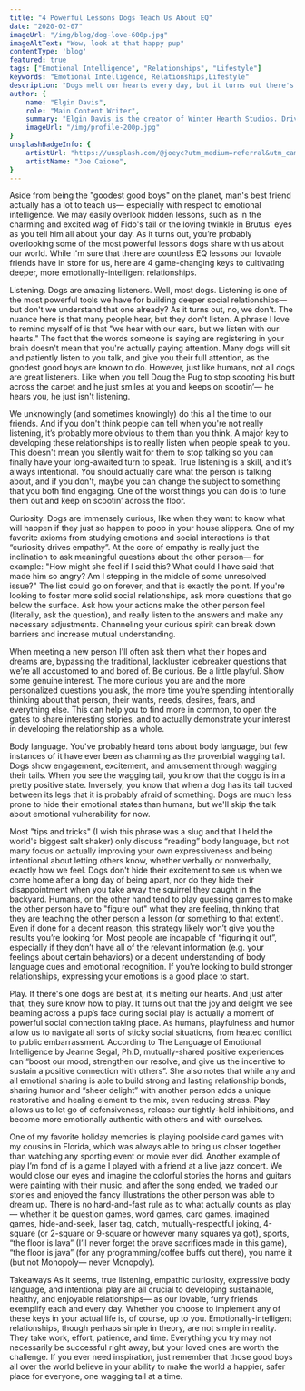 ```yaml
---
title: "4 Powerful Lessons Dogs Teach Us About EQ"
date: "2020-02-07"
imageUrl: "/img/blog/dog-love-600p.jpg"
imageAltText: "Wow, look at that happy pup"
contentType: 'blog'
featured: true
tags: ["Emotional Intelligence", "Relationships", "Lifestyle"]
keywords: "Emotional Intelligence, Relationships,Lifestyle"
description: "Dogs melt our hearts every day, but it turns out there's a lot they can teach us, too."
author: {
    name: "Elgin Davis",
    role: "Main Content Writer",
    summary: "Elgin Davis is the creator of Winter Hearth Studios. Driven by a passionate spirit and boundless curiosity, Davis' work seeks to explore the depths of humanity and what it might look like to live a hyper-meaningful existence here on earth.",
    imageUrl: "/img/profile-200p.jpg" 
}
unsplashBadgeInfo: {
    artistUrl: "https://unsplash.com/@joeyc?utm_medium=referral&utm_campaign=photographer-credit&utm_content=creditBadge",
    artistName: "Joe Caione",
}
---
```


Aside from being the "goodest good boys" on the planet, man's best friend actually has a lot to teach us— especially with respect to emotional intelligence. We may easily overlook hidden lessons, such as in the charming and excited wag of Fido's tail or the loving twinkle in Brutus' eyes as you tell him all about your day. As it turns out, you’re probably overlooking some of the most powerful lessons dogs share with us about our world. While I'm sure that there are countless EQ lessons our lovable friends have in store for us, here are 4 game-changing keys to cultivating deeper, more emotionally-intelligent relationships.


Listening.
Dogs are amazing listeners. Well, most dogs. Listening is one of the most powerful tools we have for building deeper social relationships— but don't we understand that one already? As it turns out, no, we don't. The nuance here is that many people hear, but they don't listen. A phrase I love to remind myself of is that "we hear with our ears, but we listen with our hearts." The fact that the words someone is saying are registering in your brain doesn't mean that you're actually paying attention. Many dogs will sit and patiently listen to you talk, and give you their full attention, as the goodest good boys are known to do. However, just like humans, not all dogs are great listeners. Like when you tell Doug the Pug to stop scooting his butt across the carpet and he just smiles at you and keeps on scootin’— he hears you, he just isn't listening.


We unknowingly (and sometimes knowingly) do this all the time to our friends. And if you don't think people can tell when you're not really listening, it’s probably more obvious to them than you think. A major key to developing these relationships is to really listen when people speak to you. This doesn't mean you silently wait for them to stop talking so you can finally have your long-awaited turn to speak. True listening is a skill, and it’s always intentional. You should actually care what the person is talking about, and if you don't, maybe you can change the subject to something that you both find engaging. One of the worst things you can do is to tune them out and keep on scootin’ across the floor.

Curiosity.
Dogs are immensely curious, like when they want to know what will happen if they just so happen to poop in your house slippers. One of my favorite axioms from studying emotions and social interactions is that “curiosity drives empathy”. At the core of empathy is really just the inclination to ask meaningful questions about the other person— for example: "How might she feel if I said this? What could I have said that made him so angry? Am I stepping in the middle of some unresolved issue?" The list could go on forever, and that is exactly the point. If you're looking to foster more solid social relationships, ask more questions that go below the surface. Ask how your actions make the other person feel (literally, ask the question), and really listen to the answers and make any necessary adjustments. Channeling your curious spirit can break down barriers and increase mutual understanding.

When meeting a new person I'll often ask them what their hopes and dreams are, bypassing the traditional, lackluster icebreaker questions that we’re all accustomed to and bored of. Be curious. Be a little playful. Show some genuine interest. The more curious you are and the more personalized questions you ask, the more time you’re spending intentionally thinking about that person, their wants, needs, desires, fears, and everything else. This can help you to find more in common, to open the gates to share interesting stories, and to actually demonstrate your interest in developing the relationship as a whole.


Body language.
You've probably heard tons about body language, but few instances of it have ever been as charming as the proverbial wagging tail. Dogs show engagement, excitement, and amusement through wagging their tails. When you see the wagging tail, you know that the doggo is in a pretty positive state. Inversely, you know that when a dog has its tail tucked between its legs that it is probably afraid of something. Dogs are much less prone to hide their emotional states than humans, but we'll skip the talk about emotional vulnerability for now.

Most "tips and tricks" (I wish this phrase was a slug and that I held the world's biggest salt shaker) only discuss “reading” body language, but not many focus on actually improving your own expressiveness and being intentional about letting others know, whether verbally or nonverbally, exactly how we feel. Dogs don't hide their excitement to see us when we come home after a long day of being apart, nor do they hide their disappointment when you take away the squirrel they caught in the backyard. Humans, on the other hand tend to play guessing games to make the other person have to "figure out" what they are feeling, thinking that they are teaching the other person a lesson (or something to that extent). Even if done for a decent reason, this strategy likely won’t give you the results you’re looking for. Most people are incapable of “figuring it out”, especially if they don’t have all of the relevant information (e.g. your feelings about certain behaviors) or a decent understanding of body language cues and emotional recognition. If you're looking to build stronger relationships, expressing your emotions is a good place to start.


Play.
If there's one dogs are best at, it's melting our hearts. And just after that, they sure know how to play. It turns out that the joy and delight we see beaming across a pup’s face during social play is actually a moment of powerful social connection taking place. As humans, playfulness and humor allow us to navigate all sorts of sticky social situations, from heated conflict to public embarrassment. According to The Language of Emotional Intelligence by Jeanne Segal, Ph.D, mutually-shared positive experiences can “boost our mood, strengthen our resolve, and give us the incentive to sustain a positive connection with others”. She also notes that while any and all emotional sharing is able to build strong and lasting relationship bonds, sharing humor and “sheer delight” with another person adds a unique restorative and healing element to the mix, even reducing stress. Play allows us to let go of defensiveness, release our tightly-held inhibitions, and become more emotionally authentic with others and with ourselves.

One of my favorite holiday memories is playing poolside card games with my cousins in Florida, which was always able to bring us closer together than watching any sporting event or movie ever did. Another example of play I’m fond of is a game I played with a friend at a live jazz concert. We would close our eyes and imagine the colorful stories the horns and guitars were painting with their music, and after the song ended, we traded our stories and enjoyed the fancy illustrations the other person was able to dream up. There is no hard-and-fast rule as to what actually counts as play— whether it be question games, word games, card games, imagined games, hide-and-seek, laser tag, catch, mutually-respectful joking, 4-square (or 2-square or 9-square or however many squares ya got), sports, “the floor is lava” (I’ll never forget the brave sacrifices made in this game), “the floor is java” (for any programming/coffee buffs out there), you name it (but not Monopoly— never Monopoly).

Takeaways
As it seems, true listening, empathic curiosity, expressive body language, and intentional play are all crucial to developing sustainable, healthy, and enjoyable relationships— as our lovable, furry friends exemplify each and every day. Whether you choose to implement any of these keys in your actual life is, of course, up to you. Emotionally-intelligent relationships, though perhaps simple in theory, are not simple in reality. They take work, effort, patience, and time. Everything you try may not necessarily be successful right away, but your loved ones are worth the challenge. If you ever need inspiration, just remember that those good boys all over the world believe in your ability to make the world a happier, safer place for everyone, one wagging tail at a time.